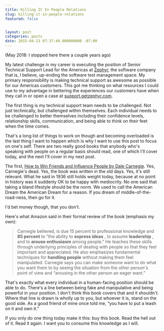 ```yaml
---
title: Killing It In People Relations
slug: killing-it-in-people-relations
featured: false


layout: post
categories: posts
date: 2015-04-23 07:37:49.000000000 -07:00
---
```


(May 2018: I stopped here there a couple years ago)

My latest challenge in my career is executing the position of Senior Technical Support Lead for the Americas at [Zephyr](http://getzephyr.com/), the software company that is, I believe, up-ending the software test management space. My primary responsibility is making technical support as awesome as possible for our Americas customers. This got me thinking on what resources I could use to my advantage in bettering the experiences our customers have when they call in or open a case at [support.getzephyr.com](http://support.getzephyr.com).

The first thing is my technical support team needs to be challenged. Not just technically, but challenged within themselves. Each individual needs to be challenged to better themselves including their confidence levels, relationship skills, communication, and being able to think on their feet when the time comes.

That's a long list of things to work on though and becoming overloaded is the last thing I want to happen which is why I want to use this post to focus on one's self. There are two really good books that anybody who's speaking with people on a regular basis should read, one of which I'll cover today, and the next I'll cover in my next post.

The first, [How to Win Friends and Influence People by Dale Carnegie](http://www.amazon.com/gp/product/B003WEAI4E/ref=as_li_tl?ie=UTF8&camp=1789&creative=390957&creativeASIN=B003WEAI4E&linkCode=as2&tag=jlymannet-20&linkId=2EUNCBNEPDTZAPLF). Yes, Carnegie's dead. Yes, the book was written in the old days. Yes, it's still relevant. What he said in 1936 still holds weight today, because at no point in history was it suddenly OK to be happy with mediocrity. No one said that taking a bland lifestyle should be the norm. We used to call the American Dream the American Dream for a reason. If you dream of middle-of-the-road-ness, then go for it.

I'd bet money though, that you don't.

Here's what Amazon said in their formal review of the book (emphasis my own):

> Carnegie believed, is due 15 percent to professional knowledge and **85 percent** to “the ability to **express ideas** , to assume **leadership** , and to **arouse enthusiasm** among people.” He teaches these skills through underlying principles of dealing with people so that they feel important and appreciated. He also emphasizes fundamental techniques for **handling people** without making them feel manipulated. Carnegie says you can make someone want to do what you want them to by seeing the situation from the other person's point of view and “arousing in the other person an eager want.”

That's exactly what every individual in a human-facing position should be able to do. There's a line between being fake and manipulative and being powerful in your position. I don't think this book covers that and it shouldn't. Where that line is drawn is wholly up to you, but whoever it is, stand on the good side. As a good friend of mine once told me, “you have to put a leash on it and own it.”

If you only do one thing today make it this: buy this book. Read the hell out of it. Read it again. I want you to consume this knowledge as I will.

